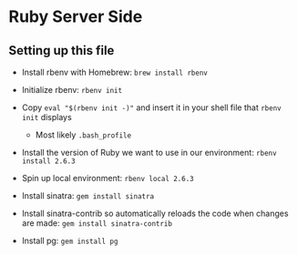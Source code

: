 # Ruby Server Side

## Setting up this file
- Install rbenv with Homebrew: `brew install rbenv`
- Initialize rbenv: `rbenv init`
- Copy `eval "$(rbenv init -)"` and insert it in your shell file that `rbenv init` displays
    - Most likely `.bash_profile`
- Install the version of Ruby we want to use in our environment: `rbenv install 2.6.3`
- Spin up local environment: `rbenv local 2.6.3`

- Install sinatra: `gem install sinatra`
- Install sinatra-contrib so automatically reloads the code when changes are made: `gem install sinatra-contrib`
- Install pg: `gem install pg`